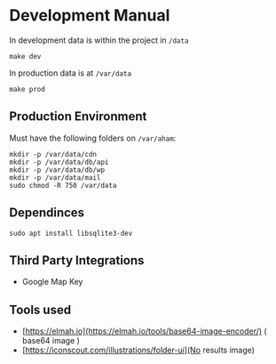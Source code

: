 # Development Manual


In development data is within the project in `/data`

```
make dev
```


In production data is at `/var/data`

```
make prod
```

## Production Environment

Must have the following folders on `/var/aham`:

```
mkdir -p /var/data/cdn
mkdir -p /var/data/db/api
mkdir -p /var/data/db/wp
mkdir -p /var/data/mail
sudo chmod -R 750 /var/data
```

## Dependinces
```
sudo apt install libsqlite3-dev
```

## Third Party Integrations
- Google Map Key

## Tools used
- [https://elmah.io](https://elmah.io/tools/base64-image-encoder/) ( base64 image )
- [https://iconscout.com/illustrations/folder-ui](No results image)